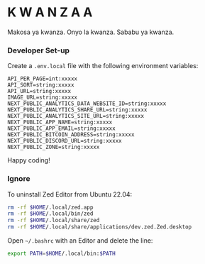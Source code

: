 # K W A N Z A A

Makosa ya kwanza.
Onyo la kwanza.
Sababu ya kwanza.

### Developer Set-up

Create a `.env.local` file with the following environment variables:

```
API_PER_PAGE=int:xxxxx
API_SORT=string:xxxxx
API_URL=string:xxxxx
IMAGE_URL=string:xxxxx
NEXT_PUBLIC_ANALYTICS_DATA_WEBSITE_ID=string:xxxxx
NEXT_PUBLIC_ANALYTICS_SHARE_URL=string:xxxxx
NEXT_PUBLIC_ANALYTICS_SITE_URL=string:xxxxx
NEXT_PUBLIC_APP_NAME=string:xxxxx
NEXT_PUBLIC_APP_EMAIL=string:xxxxx
NEXT_PUBLIC_BITCOIN_ADDRESS=string:xxxxx
NEXT_PUBLIC_DISCORD_URL=string:xxxxx
NEXT_PUBLIC_ZONE=string:xxxxx
```

Happy coding!

### Ignore

To uninstall Zed Editor from Ubuntu 22.04:

```bash
rm -rf $HOME/.local/zed.app
rm -rf $HOME/.local/bin/zed
rm -rf $HOME/.local/share/zed
rm -rf $HOME/.local/share/applications/dev.zed.Zed.desktop
```

Open `~/.bashrc` with an Editor and delete the line: 

```bash
export PATH=$HOME/.local/bin:$PATH
```